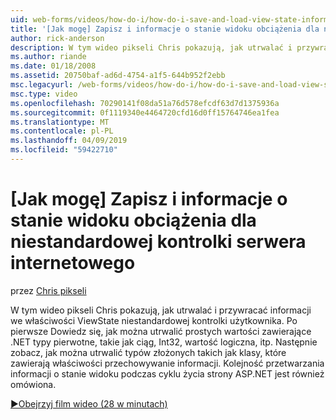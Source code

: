 ```yaml
---
uid: web-forms/videos/how-do-i/how-do-i-save-and-load-view-state-information-for-a-custom-web-server-control
title: '[Jak mogę] Zapisz i informacje o stanie widoku obciążenia dla niestandardowego sieci Web, formant serwera | Dokumentacja firmy Microsoft'
author: rick-anderson
description: W tym wideo pikseli Chris pokazują, jak utrwalać i przywracać informacji we właściwości ViewState niestandardowej kontrolki użytkownika. Po pierwsze Dowiedz się, jak można utrwalić prostej wartości...
ms.author: riande
ms.date: 01/18/2008
ms.assetid: 20750baf-ad6d-4754-a1f5-644b952f2ebb
msc.legacyurl: /web-forms/videos/how-do-i/how-do-i-save-and-load-view-state-information-for-a-custom-web-server-control
msc.type: video
ms.openlocfilehash: 70290141f08da51a76d578efcdf63d7d1375936a
ms.sourcegitcommit: 0f1119340e4464720cfd16d0ff15764746ea1fea
ms.translationtype: MT
ms.contentlocale: pl-PL
ms.lasthandoff: 04/09/2019
ms.locfileid: "59422710"
---
```

# <a name="how-do-i-save-and-load-view-state-information-for-a-custom-web-server-control"></a>[Jak mogę] Zapisz i informacje o stanie widoku obciążenia dla niestandardowej kontrolki serwera internetowego

przez [Chris pikseli](https://twitter.com/chrispels)

W tym wideo pikseli Chris pokazują, jak utrwalać i przywracać informacji we właściwości ViewState niestandardowej kontrolki użytkownika. Po pierwsze Dowiedz się, jak można utrwalić prostych wartości zawierające .NET typy pierwotne, takie jak ciąg, Int32, wartość logiczna, itp. Następnie zobacz, jak można utrwalić typów złożonych takich jak klasy, które zawierają właściwości przechowywanie informacji. Kolejność przetwarzania informacji o stanie widoku podczas cyklu życia strony ASP.NET jest również omówiona.

[&#9654;Obejrzyj film wideo (28 w minutach)](https://channel9.msdn.com/Blogs/ASP-NET-Site-Videos/how-do-i-save-and-load-view-state-information-for-a-custom-web-server-control)
